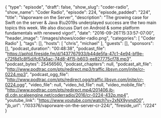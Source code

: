 {
  "type": "episode",
  "draft": false,
  "show_slug": "coder-radio",
  "show_name": "Coder Radio",
  "episode": 224,
  "episode_padded": "224",
  "title": "Vaporware on the Server",
  "description": "The growing case for Swift on the server & Java 8\u2019s underplayed success are the two main topics this week. We also discuss Dart on Android & some platform fundamentals with renewed vigor!",
  "date": "2016-09-26T15:33:57-07:00",
  "header_image": "/images/shows/coder-radio.png",
  "categories": [
    "Coder Radio"
  ],
  "tags": [],
  "hosts": [
    "chris",
    "michael"
  ],
  "guests": [],
  "sponsors": [],
  "podcast_duration": "00:48:38",
  "podcast_file": "https://aphid.fireside.fm/d/1437767933/b44de5fa-47c1-4e94-bf9e-c72f8d1c8f5d/fc67a5ac-74d8-4f15-b603-ee827775cf78.mp3",
  "podcast_bytes": 25456560,
  "podcast_chapters": null,
  "podcast_alt_file": "http://www.podtrac.com/pts/redirect.mp3/traffic.libsyn.com/jnite/cr-0224.mp3",
  "podcast_ogg_file": "http://www.podtrac.com/pts/redirect.ogg/traffic.libsyn.com/jnite/cr-0224.ogg",
  "video_file": null,
  "video_hd_file": null,
  "video_mobile_file": "http://www.podtrac.com/pts/redirect.mp4/201406.jb-dl.cdn.scaleengine.net/coderradio/2016/cr-0224-432p.mp4",
  "youtube_link": "https://www.youtube.com/watch?v=2xNX9yyndO0",
  "jb_url": "/103376/vaporware-on-the-server-cr-224/",
  "fireside_url": "/224"
}


